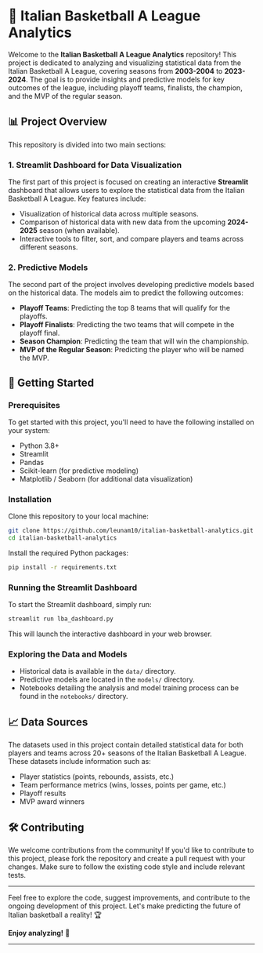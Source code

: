 # 🏀 Italian Basketball A League Analytics

Welcome to the **Italian Basketball A League Analytics** repository! This project is dedicated to analyzing and visualizing statistical data from the Italian Basketball A League, covering seasons from **2003-2004** to **2023-2024**. The goal is to provide insights and predictive models for key outcomes of the league, including playoff teams, finalists, the champion, and the MVP of the regular season.

## 📊 Project Overview

This repository is divided into two main sections:

### 1. Streamlit Dashboard for Data Visualization
The first part of this project is focused on creating an interactive **Streamlit** dashboard that allows users to explore the statistical data from the Italian Basketball A League. Key features include:
- Visualization of historical data across multiple seasons.
- Comparison of historical data with new data from the upcoming **2024-2025** season (when available).
- Interactive tools to filter, sort, and compare players and teams across different seasons.

### 2. Predictive Models
The second part of the project involves developing predictive models based on the historical data. The models aim to predict the following outcomes:
- **Playoff Teams**: Predicting the top 8 teams that will qualify for the playoffs.
- **Playoff Finalists**: Predicting the two teams that will compete in the playoff final.
- **Season Champion**: Predicting the team that will win the championship.
- **MVP of the Regular Season**: Predicting the player who will be named the MVP.

## 🚀 Getting Started

### Prerequisites
To get started with this project, you'll need to have the following installed on your system:
- Python 3.8+
- Streamlit
- Pandas
- Scikit-learn (for predictive modeling)
- Matplotlib / Seaborn (for additional data visualization)

### Installation
Clone this repository to your local machine:

```bash
git clone https://github.com/leunam10/italian-basketball-analytics.git
cd italian-basketball-analytics
```

Install the required Python packages:

```bash
pip install -r requirements.txt
```

### Running the Streamlit Dashboard
To start the Streamlit dashboard, simply run:

```bash
streamlit run lba_dashboard.py
```

This will launch the interactive dashboard in your web browser.

### Exploring the Data and Models
- Historical data is available in the `data/` directory.
- Predictive models are located in the `models/` directory.
- Notebooks detailing the analysis and model training process can be found in the `notebooks/` directory.

## 📈 Data Sources
The datasets used in this project contain detailed statistical data for both players and teams across 20+ seasons of the Italian Basketball A League. These datasets include information such as:
- Player statistics (points, rebounds, assists, etc.)
- Team performance metrics (wins, losses, points per game, etc.)
- Playoff results
- MVP award winners

## 🛠️ Contributing
We welcome contributions from the community! If you'd like to contribute to this project, please fork the repository and create a pull request with your changes. Make sure to follow the existing code style and include relevant tests.


---

Feel free to explore the code, suggest improvements, and contribute to the ongoing development of this project. Let's make predicting the future of Italian basketball a reality! 🏆

**Enjoy analyzing!** 🎉

---

